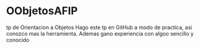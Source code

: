 # OObjetosAFIP
tp de Orientacion a Objetos
Hago este tp en GitHub a modo de practica, asi conozco mas la herramienta.
Ademas gano experiencia con algoo sencillo y conocido
